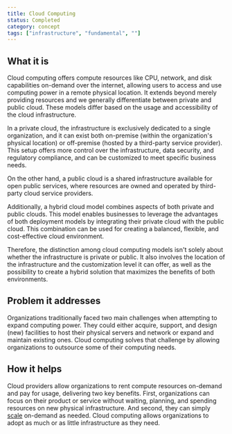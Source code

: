 ```yaml
---
title: Cloud Computing
status: Completed
category: concept
tags: ["infrastructure", "fundamental", ""]
---
```


## What it is

Cloud computing offers compute resources like CPU, network, and disk capabilities on-demand over the internet, allowing users to access and use computing power in a remote physical location. 
It extends beyond merely providing resources and we generally differentiate between private and public cloud. These models differ based on the usage and accessibility of the cloud infrastructure.

In a private cloud, the infrastructure is exclusively dedicated to a single organization, 
and it can exist both on-premise (within the organization's physical location) or off-premise (hosted by a third-party service provider). 
This setup offers more control over the infrastructure, data security, and regulatory compliance, 
and can be customized to meet specific business needs.

On the other hand, a public cloud is a shared infrastructure available for open public services, 
where resources are owned and operated by third-party cloud service providers. 

Additionally, a hybrid cloud model combines aspects of both private and public clouds. 
This model enables businesses to leverage the advantages of both deployment models by integrating their private cloud with the public cloud. 
This combination can be used for creating a balanced, flexible, and cost-effective cloud environment.

Therefore, the distinction among cloud computing models isn't solely about whether the infrastructure is private or public. It also involves the location of the infrastructure and the customization level it can offer, as well as the possibility to create a hybrid solution that maximizes the benefits of both environments.

## Problem it addresses

Organizations traditionally faced two main challenges when attempting to expand computing power. 
They could either acquire, support, and design (new) facilities to host their physical servers and network or expand and maintain existing ones. 
Cloud computing solves that challenge by allowing organizations to outsource some of their computing needs. 

## How it helps

Cloud providers allow organizations to rent compute resources on-demand and pay for usage, delivering two key benefits.
First, organizations can focus on their product or service without waiting, planning, and spending resources on new physical infrastructure. And second, they can simply [scale](/scalability/) on-demand as needed.
Cloud computing allows organizations to adopt as much or as little infrastructure as they need.

